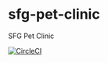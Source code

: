 # sfg-pet-clinic
SFG Pet Clinic

[![CircleCI](https://circleci.com/gh/sebasspf/sfg-pet-clinic.svg?style=svg)](https://github.com/sebasspf/sfg-pet-clinic)